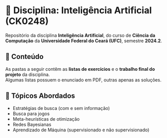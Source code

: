 # 🧠 Disciplina: Inteligência Artificial (CK0248)

Repositório da disciplina **Inteligência Artificial**, do curso de **Ciência da Computação** da **Universidade Federal do Ceará (UFC)**, semestre **2024.2**.

## 📂 Conteúdo

As pastas a seguir contêm as **listas de exercícios** e o **trabalho final do projeto** da disciplina.  
Algumas listas possuem o enunciado em PDF, outras apenas as soluções.

## 📌 Tópicos Abordados

- Estratégias de busca (com e sem informação)  
- Busca para jogos  
- Meta-heurísticas de otimização  
- Redes Bayesianas  
- Aprendizado de Máquina (supervisionado e não supervisionado)